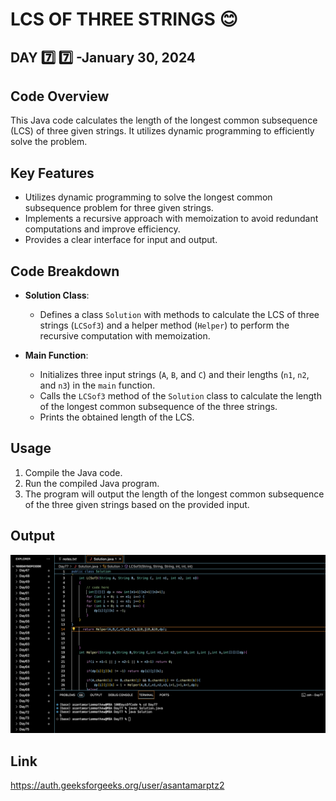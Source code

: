 # LCS OF THREE STRINGS :blush:
## DAY :seven: :seven: -January 30, 2024

## Code Overview

This Java code calculates the length of the longest common subsequence (LCS) of three given strings. It utilizes dynamic programming to efficiently solve the problem.

## Key Features

- Utilizes dynamic programming to solve the longest common subsequence problem for three given strings.
- Implements a recursive approach with memoization to avoid redundant computations and improve efficiency.
- Provides a clear interface for input and output.

## Code Breakdown

- **Solution Class**: 
  - Defines a class `Solution` with methods to calculate the LCS of three strings (`LCSof3`) and a helper method (`Helper`) to perform the recursive computation with memoization.

- **Main Function**:
  - Initializes three input strings (`A`, `B`, and `C`) and their lengths (`n1`, `n2`, and `n3`) in the `main` function.
  - Calls the `LCSof3` method of the `Solution` class to calculate the length of the longest common subsequence of the three strings.
  - Prints the obtained length of the LCS.

## Usage

1. Compile the Java code.
2. Run the compiled Java program.
3. The program will output the length of the longest common subsequence of the three given strings based on the provided input.

## Output

![Reference Image](s77.png)

## Link
<https://auth.geeksforgeeks.org/user/asantamarptz2>
